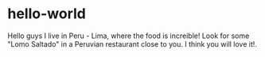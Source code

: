 # hello-world
Hello guys
I live in Peru - Lima, where the food is increible! Look for some "Lomo Saltado" in a Peruvian restaurant close to you. I think you will love it!.
